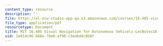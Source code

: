 ```yaml
---
content_type: resource
description: ''
file: https://ol-ocw-studio-app-qa.s3.amazonaws.com/courses/16-485-visual-navigation-for-autonomous-vehicles-vnav-fall-2020/1e814c96668e70a8af90c3eabd4c8b8f_MIT16_485F20_lec16.pdf
file_type: application/pdf
resourcetype: Document
title: MIT 16.485 Visual Navigation for Autonomous Vehicels-LecNotes16
uid: 1e814c96-668e-70a8-af90-c3eabd4c8b8f
---
```

